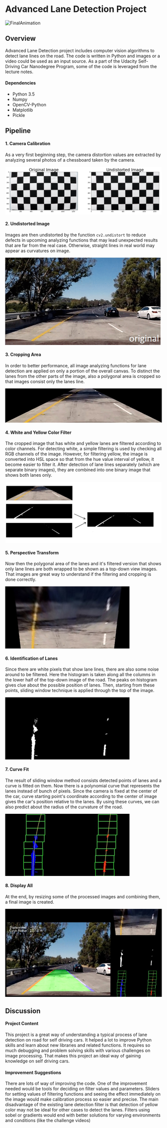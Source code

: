 # Advanced Lane Detection Project

![FinalAnimation](pipeline/finalAnim.gif?raw=true "FinalAnimation")

## Overview

Advanced Lane Detection project includes computer vision algorithms to detect lane lines on the road. The code is written in Python and images or a video could be used as an input source. As a part of the Udacity Self-Driving Car Nanodegree Program, some of the code is leveraged from the lecture notes.

#### Dependencies
- Python 3.5
- Numpy
- OpenCV-Python
- Matplotlib
- Pickle

## Pipeline

#### 1. Camera Calibration
As a very first beginning step, the camera distortion values are extracted by analyzing several photos of a chessboard taken by the camera. 

![Calibration](pipeline/cameracal.png?raw=true "Calibration sample 1")

#### 2. Undistorted Image
Images are then undistorted by the function `cv2.undistort` to reduce defects in upcoming analyzing functions that may lead unexpected results that are far from the real case. Otherwise, straight lines in real world may appear as curvatures on image. 

![Undistorted](pipeline/distortion.gif?raw=true "Undistorted")

#### 3. Cropping Area
In order to better performance, all image analyzing functions for lane detection are applied on only a portion of the overall canvas. To distinct the lanes from the other parts of the image, also a polygonal area is cropped so that images consist only the lanes line.    

![Cropping](pipeline/cropped.jpg?raw=true "Cropping")

#### 4. White and Yellow Color Filter
The cropped image that has white and yellow lanes are filtered according to color channels. For detecting white, a simple filtering is used by checking all RGB channels of the image. However, for filtering yellow, the image is converted into HSL space so that from the hue value interval of yellow, it become easier to filter it. After detection of lane lines separately (which are separate binary images), they are combined into one binary image that shows both lanes only.

![ColorFilter](pipeline/colorfilter.jpg?raw=true "ColorFilter")

#### 5. Perspective Transform
Now then the polygonal area of the lanes and it's filtered version that shows only lane lines are both wrapped to be shown as a top-down view images. That images are great way to understand if the filtering and cropping is done correctly. 

![Perspective](pipeline/perspective.jpg?raw=true "Perspective")

#### 6. Identification of Lanes
Since there are white pixels that show lane lines, there are also some noise around to be filtered. Here the histogram is taken along all the columns in the lower half of the top-down image of the road. The peaks on histogram gives clue about the possible position of lanes. Then, starting from these points, sliding window technique is applied through the top of the image. 

![Identification](pipeline/identify.jpg?raw=true "Identification")

#### 7. Curve Fit
The result of sliding window method consists detected points of lanes and a curve is fitted on them. Now there is a polynomial curve that represents the lanes instead of bunch of pixels. Since the camera is fixed at the center of the car, curve starting point's coordinate according to the center of image gives the car's position relative to the lanes. By using these curves, we can also predict about the radius of the curvature of the road.

![Curve Fit](pipeline/curevefit.jpg?raw=true "Curve Fit")

#### 8. Display All
At the end, by resizing some of the processed images and combining them, a final image is created.

![Display All](pipeline/displayall.jpg?raw=true "Display All")



## Discussion

#### Project Content
This project is a great way of understanding a typical process of lane detection on road for self driving cars. It helped a lot to improve Python skills and learn about new libraries and related functions. It requires so much debugging and problem solving skills with various challenges on image processing. That makes this project an ideal way of gaining knowledge on self driving cars.

#### Improvement Suggestions
There are lots of way of improving the code. One of the improvement needed would be tools for deciding on filter values and parameters. Sliders for setting values of filtering functions and seeing the effect immediately on the image would make calibration process so easier and precise. The main disadvantage of the existing lane detection filter is that detection of yellow color may not be ideal for other cases to detect the lanes. Filters using sobel or gradients would end with better solutions for varying environments and conditions (like the challenge videos)
